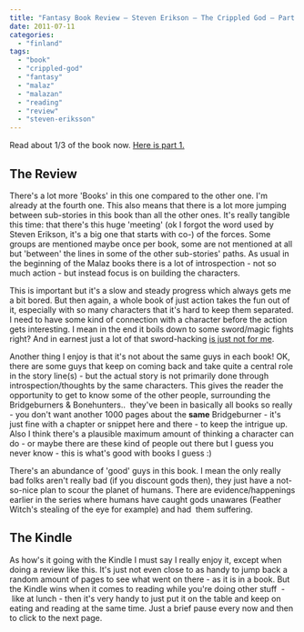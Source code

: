 ```yaml
---
title: "Fantasy Book Review – Steven Erikson – The Crippled God – Part 2"
date: 2011-07-11
categories: 
  - "finland"
tags: 
  - "book"
  - "crippled-god"
  - "fantasy"
  - "malaz"
  - "malazan"
  - "reading"
  - "review"
  - "steven-eriksson"
---
```


Read about 1/3 of the book now. [Here is part 1.](http://www.guldmyr.com/blog/fantasy-book-review-steven-erikson-the-crippled-god-part-1/ "post 1 of the review")

## The Review

There's a lot more 'Books' in this one compared to the other one. I'm already at the fourth one. This also means that there is a lot more jumping between sub-stories in this book than all the other ones. It's really tangible this time: that there's this huge 'meeting' (ok I forgot the word used by Steven Erikson, it's a big one that starts with co-) of the forces. Some groups are mentioned maybe once per book, some are not mentioned at all but 'between' the lines in some of the other sub-stories' paths. As usual in the beginning of the Malaz books there is a lot of introspection - not so much action - but instead focus is on building the characters.

This is important but it's a slow and steady progress which always gets me a bit bored. But then again, a whole book of just action takes the fun out of it, especially with so many characters that it's hard to keep them separated. I need to have some kind of connection with a character before the action gets interesting. I mean in the end it boils down to some sword/magic fights right? And in earnest just a lot of that sword-hacking [is just not for me](http://www.guldmyr.com/blog/book-review-the-hunters-trilogy-by-r-a-salvatore/ "like in the book by salvatore").

Another thing I enjoy is that it's not about the same guys in each book! OK, there are some guys that keep on coming back and take quite a central role in the story line(s) - but the actual story is not primarily done through introspection/thoughts by the same characters. This gives the reader the opportunity to get to know some of the other people, surrounding the Bridgeburners & Bonehunters..  they've been in basically all books so really - you don't want another 1000 pages about the **same** Bridgeburner - it's just fine with a chapter or snippet here and there - to keep the intrigue up. Also I think there's a plausible maximum amount of thinking a character can do - or maybe there are these kind of people out there but I guess you never know - this is what's good with books I guess :)

There's an abundance of 'good' guys in this book. I mean the only really bad folks aren't really bad (if you discount gods then), they just have a not-so-nice plan to scour the planet of humans. There are evidence/happenings earlier in the series where humans have caught gods unawares (Feather Witch's stealing of the eye for example) and had  them suffering.

## The Kindle

As how's it going with the Kindle I must say I really enjoy it, except when doing a review like this. It's just not even close to as handy to jump back a random amount of pages to see what went on there - as it is in a book. But the Kindle wins when it comes to reading while you're doing other stuff  -  like at lunch - then it's very handy to just put it on the table and keep on eating and reading at the same time. Just a brief pause every now and then to click to the next page.
